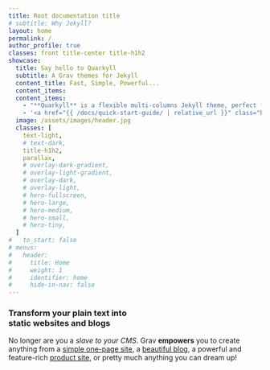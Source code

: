 ```yaml
---
title: Root documentation title
# subtitle: Why Jekyll?
layout: home
permalink: /
author_profile: true
classes: front title-center title-h1h2
showcase:
  title: Say hello to Quarkyll
  subtitle: A Grav themes for Jekyll
  content_title: Fast, Simple, Powerful...
  content_items:
  content_items:
    - "**Quarkyll** is a flexible multi-columns Jekyll theme, perfect for building... **Mmhhh... I don't know!! Let me think until I finished it!**"
    - '<a href="{{ /docs/quick-start-guide/ | relative_url }}" class="btn btn-primary btn-lg">Read Quarkyll documentation</a>'
  image: /assets/images/header.jpg
  classes: [
    text-light,
    # text-dark,
    title-h1h2,
    parallax,
    # overlay-dark-gradient,
    # overlay-light-gradient,
    # overlay-dark,
    # overlay-light,
    # hero-fullscreen,
    # hero-large,
    # hero-medium,
    # hero-small,
    # hero-tiny,
  ]
#   to_start: false
# menus:
#   header:
#     title: Home
#     weight: 1
#     identifier: home
#     hide-in-nav: false
---
```


<h3><strong>Transform your plain text into<br/>static websites and blogs</strong></h3>

<p>
  No longer are you a <em>slave to your CMS</em>. Grav <strong>empowers</strong> you to
  create anything from a <a target="_blank" href="https://demo.getgrav.org/onepage-skeleton" rel="noreferrer">simple one-page site</a>,
  a <a target="_blank" href="https://demo.getgrav.org/blog-skeleton" rel="noreferrer">beautiful blog</a>,
  a powerful and feature-rich <a target="_blank" href="https://demo.getgrav.org/shop-skeleton" rel="noreferrer">product site</a>,
  or pretty much anything you can dream up!
</p>
